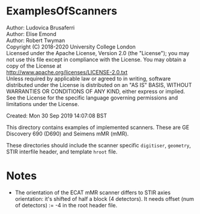 # ExamplesOfScanners

Author: Ludovica Brusaferri<br />
Author: Elise Emond<br />
Author: Robert Twyman<br />
Copyright (C) 2018-2020 University College London<br />
Licensed under the Apache License, Version 2.0 (the "License");
you may not use this file except in compliance with the License.
You may obtain a copy of the License at
<br />
http://www.apache.org/licenses/LICENSE-2.0.txt
<br />
Unless required by applicable law or agreed to in writing, software
distributed under the License is distributed on an "AS IS" BASIS,
WITHOUT WARRANTIES OR CONDITIONS OF ANY KIND, either express or implied.
See the License for the specific language governing permissions and
limitations under the License.

Created:  Mon 30 Sep 2019 14:07:08 BST

This directory contains examples of implemented scanners. These are GE Discovery 690 (D690) and Seimens mMR (mMR). 

These directories should include the scanner specific `digitiser`, `geometry`, STIR interfile header, and template `hroot` file.

Notes
=======

* The orientation of the ECAT mMR scanner differs to STIR axies orientation: it's shifted of half a block (4 detectors). It needs offset (num of detectors) := -4 in the root header file.

